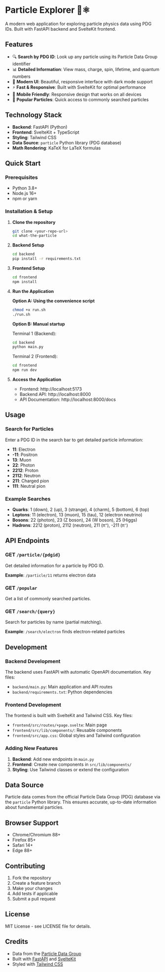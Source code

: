 # Particle Explorer 🚀⚛️

A modern web application for exploring particle physics data using PDG IDs. Built with FastAPI backend and SvelteKit frontend.

## Features

- 🔍 **Search by PDG ID**: Look up any particle using its Particle Data Group identifier
- 📊 **Detailed Information**: View mass, charge, spin, lifetime, and quantum numbers
- 🎨 **Modern UI**: Beautiful, responsive interface with dark mode support
- ⚡ **Fast & Responsive**: Built with SvelteKit for optimal performance
- 📱 **Mobile Friendly**: Responsive design that works on all devices
- 🌟 **Popular Particles**: Quick access to commonly searched particles

## Technology Stack

- **Backend**: FastAPI (Python)
- **Frontend**: SvelteKit + TypeScript
- **Styling**: Tailwind CSS
- **Data Source**: `particle` Python library (PDG database)
- **Math Rendering**: KaTeX for LaTeX formulas

## Quick Start

### Prerequisites

- Python 3.8+
- Node.js 16+
- npm or yarn

### Installation & Setup

1. **Clone the repository**
   ```bash
   git clone <your-repo-url>
   cd what-the-particle
   ```

2. **Backend Setup**
   ```bash
   cd backend
   pip install -r requirements.txt
   ```

3. **Frontend Setup**
   ```bash
   cd frontend
   npm install
   ```

4. **Run the Application**
   
   **Option A: Using the convenience script**
   ```bash
   chmod +x run.sh
   ./run.sh
   ```
   
   **Option B: Manual startup**
   
   Terminal 1 (Backend):
   ```bash
   cd backend
   python main.py
   ```
   
   Terminal 2 (Frontend):
   ```bash
   cd frontend
   npm run dev
   ```

5. **Access the Application**
   - Frontend: http://localhost:5173
   - Backend API: http://localhost:8000
   - API Documentation: http://localhost:8000/docs

## Usage

### Search for Particles

Enter a PDG ID in the search bar to get detailed particle information:

- **11**: Electron
- **-11**: Positron  
- **13**: Muon
- **22**: Photon
- **2212**: Proton
- **2112**: Neutron
- **211**: Charged pion
- **111**: Neutral pion

### Example Searches

- **Quarks**: 1 (down), 2 (up), 3 (strange), 4 (charm), 5 (bottom), 6 (top)
- **Leptons**: 11 (electron), 13 (muon), 15 (tau), 12 (electron neutrino)
- **Bosons**: 22 (photon), 23 (Z boson), 24 (W boson), 25 (Higgs)
- **Hadrons**: 2212 (proton), 2112 (neutron), 211 (π⁺), -211 (π⁻)

## API Endpoints

### GET `/particle/{pdgid}`
Get detailed information for a particle by PDG ID.

**Example**: `/particle/11` returns electron data

### GET `/popular`
Get a list of commonly searched particles.

### GET `/search/{query}`
Search for particles by name (partial matching).

**Example**: `/search/electron` finds electron-related particles

## Development

### Backend Development

The backend uses FastAPI with automatic OpenAPI documentation. Key files:
- `backend/main.py`: Main application and API routes
- `backend/requirements.txt`: Python dependencies

### Frontend Development

The frontend is built with SvelteKit and Tailwind CSS. Key files:
- `frontend/src/routes/+page.svelte`: Main page
- `frontend/src/lib/components/`: Reusable components
- `frontend/src/app.css`: Global styles and Tailwind configuration

### Adding New Features

1. **Backend**: Add new endpoints in `main.py`
2. **Frontend**: Create new components in `src/lib/components/`
3. **Styling**: Use Tailwind classes or extend the configuration

## Data Source

Particle data comes from the official Particle Data Group (PDG) database via the `particle` Python library. This ensures accurate, up-to-date information about fundamental particles.

## Browser Support

- Chrome/Chromium 88+
- Firefox 85+
- Safari 14+
- Edge 88+

## Contributing

1. Fork the repository
2. Create a feature branch
3. Make your changes
4. Add tests if applicable
5. Submit a pull request

## License

MIT License - see LICENSE file for details.

## Credits

- Data from the [Particle Data Group](https://pdg.lbl.gov/)
- Built with [FastAPI](https://fastapi.tiangolo.com/) and [SvelteKit](https://kit.svelte.dev/)
- Styled with [Tailwind CSS](https://tailwindcss.com/)
